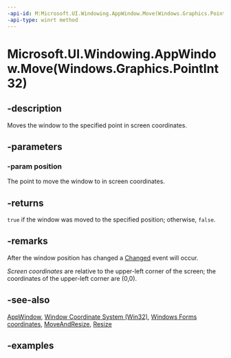 ```yaml
---
-api-id: M:Microsoft.UI.Windowing.AppWindow.Move(Windows.Graphics.PointInt32)
-api-type: winrt method
---
```


# Microsoft.UI.Windowing.AppWindow.Move(Windows.Graphics.PointInt32)

<!--
public bool Move (Windows.Graphics.PointInt32 position);
-->

## -description

Moves the window to the specified point in screen coordinates.

## -parameters

### -param position

The point to move the window to in screen coordinates.

## -returns

`true` if the window was moved to the specified position; otherwise, `false`.

## -remarks

After the window position has changed a [Changed](appwindow_changed.md) event will occur.

_Screen coordinates_ are relative to the upper-left corner of the screen; the coordinates of the upper-left corner are (0,0).

## -see-also

[AppWindow](appwindow.md), [Window Coordinate System (Win32)](/windows/win32/gdi/window-coordinate-system), [Windows Forms coordinates](/dotnet/desktop/winforms/windows-forms-coordinates), [MoveAndResize](/windows/windows-app-sdk/api/winrt/microsoft.ui.windowing.appwindow.moveandresize), [Resize](appwindow_resize_102971024.md)

## -examples
